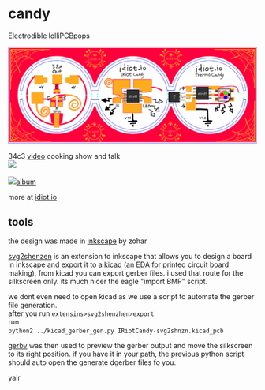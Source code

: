 # candy
Electrodible lolliPCBpops

![3 candy panel](hardware/panelinkscape.png)

34c3 [video](https://www.youtube.com/watch?v=yhNaNCrcmBk) cooking show and talk  
![](https://i.imgur.com/EHPclm0l.png)

![](https://i.imgur.com/Se7lJr6l.png)[album](https://photos.app.goo.gl/1L8ynp9WBErUAtG98)

more at [idiot.io](idiot.io)


## tools
the design was made in [inkscape](https://inkscape.org) by zohar

[svg2shenzen](https://github.com/badgeek/svg2shenzhen) is an extension to inkscape that allows you to design a board in inkscape and export it to a [kicad](https://kicad.github.io) (an EDA for printed circuit board making), from kicad you can export gerber files. i used that route for the silkscreen only. its much nicer the eagle "import BMP" script. 

we dont even need to open kicad as we use a script to automate the gerber file generation.  
after you run `extensins>svg2shenzhen>export`  
run  
```python2 ../kicad_gerber_gen.py IRiotCandy-svg2shnzn.kicad_pcb```

[gerbv](http://gerbv.geda-project.org) was then used to preview the gerber output and move the silkscreen to its right position. if you have it in your path, the previous python script should auto open the generate dgerber files fo you. 

yair
